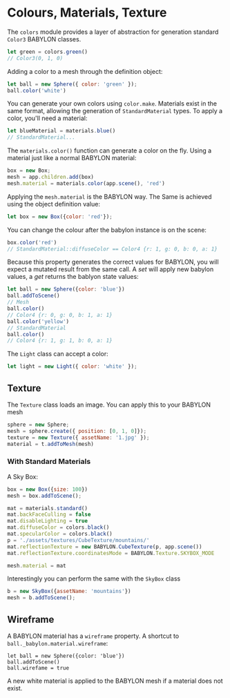 # Colours, Materials, Texture

The `colors` module provides a layer of abstraction for generation standard `Color3` BABYLON classes.

```js
let green = colors.green()
// Color3(0, 1, 0)
```

Adding a color to a mesh through the definition object:

```js
let ball = new Sphere({ color: 'green' });
ball.color('white')
```


You can generate your own colors using `color.make`. Materials exist in the same format, allowing the generation of `StandardMaterial` types. To apply a color, you'll need a material:

```js
let blueMaterial = materials.blue()
// StandardMaterial...
```

The `materials.color()` function can generate a color on the fly. Using a material just like a normal BABYLON material:

```js
box = new Box;
mesh = app.children.add(box)
mesh.material = materials.color(app.scene(), 'red')
```
Applying the `mesh.material` is the BABYLON way. The Same is achieved using the object definition value:

```js
let box = new Box({color: 'red'});
```

You can change the colour after the babylon instance is on the scene:

```js
box.color('red')
// StandardMaterial::diffuseColor == Color4 {r: 1, g: 0, b: 0, a: 1}
```

Because this property generates the correct values for BABYLON, you will expect a mutated result from the same call. A _set_ will apply new babylon values, a _get_ returns the bablyon state values:

```js
let ball = new Sphere({color: 'blue'})
ball.addToScene()
// Mesh
ball.color()
// Color4 {r: 0, g: 0, b: 1, a: 1}
ball.color('yellow')
// StandardMaterial
ball.color()
// Color4 {r: 1, g: 1, b: 0, a: 1}
```

The `Light` class can accept a color:

```js
let light = new Light({ color: 'white' });
```

## Texture

The `Texture` class loads an image. You can apply this to your BABYLON mesh

```js
sphere = new Sphere;
mesh = sphere.create({ position: [0, 1, 0]});
texture = new Texture({ assetName: '1.jpg' });
material = t.addToMesh(mesh)
```

### With Standard Materials

A Sky Box:

```js
box = new Box({size: 100})
mesh = box.addToScene();

mat = materials.standard()
mat.backFaceCulling = false
mat.disableLighting = true
mat.diffuseColor = colors.black()
mat.specularColor = colors.black()
p = './assets/textures/CubeTexture/mountains/'
mat.reflectionTexture = new BABYLON.CubeTexture(p, app.scene())
mat.reflectionTexture.coordinatesMode = BABYLON.Texture.SKYBOX_MODE

mesh.material = mat
```

Interestingly you can perform the same with the `SkyBox` class

```js
b = new SkyBox({assetName: 'mountains'})
mesh = b.addToScene();
```

## Wireframe

A BABYLON material has a `wireframe` property. A shortcut to `ball._babylon.material.wireframe`:

```
let ball = new Sphere({color: 'blue'})
ball.addToScene()
ball.wirefame = true
```

A new white material is applied to the BABYLON mesh if a material does not exist.
